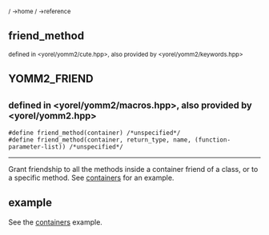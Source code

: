 <sub>/ ->home / ->reference </sub>

## friend_method
<sub>defined in <yorel/yomm2/cute.hpp>, also provided by <yorel/yomm2/keywords.hpp>
## YOMM2_FRIEND
<sub>defined in <yorel/yomm2/macros.hpp>, also provided by <yorel/yomm2.hpp>
---
```
#define friend_method(container) /*unspecified*/
#define friend_method(container, return_type, name, (function-parameter-list)) /*unspecified*/
```
---
Grant friendship to all the methods inside a container friend of a class, or to
a specific method. See [containers](examples/containers) for an example.

## example
See the [containers](../examples/containers) example.
